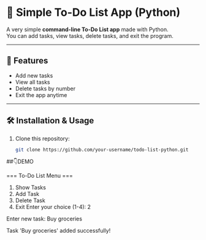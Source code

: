 # 📝 Simple To-Do List App (Python)

A very simple **command-line To-Do List app** made with Python.  
You can add tasks, view tasks, delete tasks, and exit the program.

---

## 🚀 Features
- Add new tasks
- View all tasks
- Delete tasks by number
- Exit the app anytime

---

## 🛠️ Installation & Usage

1. Clone this repository:
   ```bash
   git clone https://github.com/your-username/todo-list-python.git


  ##👇DEMO

  === To-Do List Menu ===
1. Show Tasks
2. Add Task
3. Delete Task
4. Exit
Enter your choice (1-4): 2

Enter new task: Buy groceries


Task 'Buy groceries' added successfully!

